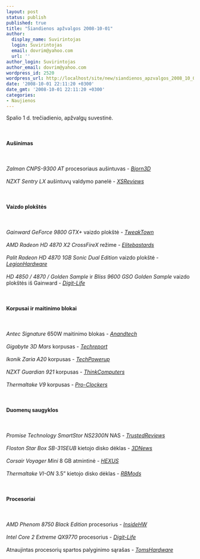 ```yaml
---
layout: post
status: publish
published: true
title: "Šiandienos apžvalgos 2008-10-01"
author:
  display_name: Suvirintojas
  login: Suvirintojas
  email: dovrim@yahoo.com
  url: ''
author_login: Suvirintojas
author_email: dovrim@yahoo.com
wordpress_id: 2520
wordpress_url: http://localhost/site/new/siandienos_apzvalgos_2008_10_01/
date: '2008-10-01 22:11:20 +0300'
date_gmt: '2008-10-01 22:11:20 +0300'
categories:
- Naujienos
---
```

<p>Spalio 1 d. trečiadienio, apžvalgų suvestinė.<br />
<br><br />
<br><b>Aušinimas</b><br />
<br><br />
<br><i>Zalman CNPS-9300 AT</i> procesoriaus aušintuvas - <a class="ns" href="http://www.bjorn3d.com/read.php?cID=1347"><i>Bjorn3D</i></a><br />
<br><i>NZXT Sentry LX</i> aušintuvų valdymo panelė - <a class="ns" href="http://www.xsreviews.co.uk/reviews/other-products/nzxt-sentry-lx/"><i>XSReviews</i></a><br />
<br><br />
<br><b>Vaizdo plokštės</b><br />
<br><br />
<br><i>Gainward GeForce 9800 GTX+</i> vaizdo plokštė - <a class="ns" href="http://www.tweaktown.com/reviews/1613/gainward_geforce_9800_gtx_512mb_graphics_card/index.html"><i>TweakTown</i></a><br />
<br><i>AMD Radeon HD 4870 X2 CrossFireX</i> režime - <a class="ns" href="http://www.elitebastards.com/cms/index.php?option=com_content&amp;task=view&amp;id=621&amp;Itemid=27"><i>Elitebastards</i></a><br />
<br><i>Palit Radeon HD 4870 1GB Sonic Dual Edition</i> vaizdo plokštė - <a class="ns" href="http://www.legionhardware.com/document.php?id=778"><i>LegionHardware</i></a><br />
<br><i>HD 4850 / 4870 / Golden Sample</i> ir <i>Bliss 9600 GSO Golden Sample</i> vaizdo plokštės iš Gainward - <a class="ns" href="http://www.digit-life.com/articles3/video/gain-3-p1.html"><i>Digit-Life</i></a><br />
<br><br />
<br><b>Korpusai ir maitinimo blokai</b><br />
<br><br />
<br><i>Antec Signature</i> 650W maitinimo blokas - <a class="ns" href="http://www.anandtech.com/casecoolingpsus/showdoc.aspx?i=3422"><i>Anandtech</i></a><br />
<br><i>Gigabyte 3D Mars</i> korpusas - <a class="ns" href="http://www.techreport.com/articles.x/15580"><i>Techreport</i></a><br />
<br><i>Ikonik Zaria A20</i> korpusas - <a class="ns" href="http://www.techpowerup.com/reviews/Ikonik/Zaria_A20/"><i>TechPowerup</i></a><br />
<br><i>NZXT Guardian 921</i> korpusas - <a class="ns" href="http://www.thinkcomputers.org/index.php?x=reviews&amp;id=851"><i>ThinkComputers</i></a><br />
<br><i>Thermaltake V9</i> korpusas - <a class="ns" href="http://www.pro-clockers.com/reviews/?id=108"><i>Pro-Clockers</i></a><br />
<br><br />
<br><b>Duomenų saugyklos</b><br />
<br><br />
<br><i>Promise Technology SmartStor NS2300N</i> NAS - <a class="ns" href="http://www.trustedreviews.com/networking/review/2008/10/01/Promise-Technology-SmartStor-NS2300N/p1"><i>TrustedReviews</i></a><br />
<br><i>Floston Star Box SB-31SEUB</i> kietojo disko dėklas - <a class="ns" href="http://www.3dnews.ru/storage/floston_star_box_sb_31seub/"><i>3DNews</i></a><br />
<br><i>Corsair Voyager Mini</i> 8 GB atmintinė - <a class="ns" href="http://www.hexus.net/content/item.php?item=15602"><i>HEXUS</i></a><br />
<br><i>Thermaltake VI-ON</i> 3.5” kietojo disko dėklas - <a class="ns" href="http://www.rbmods.com/Articles/Thermaltake/Vi_on_hdd/1.php"><i>RBMods</i></a><br />
<br><br />
<br><b>Procesoriai</b><br />
<br><br />
<br><i>AMD Phenom 8750 Black Edition</i> procesorius - <a class="ns" href="http://www.insidehw.com/Reviews/CPU/AMD-Phenom-8750-Black-Edition.html"><i>InsideHW</i></a><br />
<br><i>Intel Core 2 Extreme QX9770</i> procesorius - <a class="ns" href="http://www.digit-life.com/articles3/cpu/intel-c2x-qx9770-ddr3-800-p1.html"><i>Digit-Life</i></a><br />
<br>Atnaujintas procesorių spartos palyginimo sąrašas - <a class="ns" href="http://www.tomshardware.com/reviews/amd-intel-pc-processor,2031.html"><i>TomsHardware</i></a><br />
<br><br />
<br><br />
<br></p>
